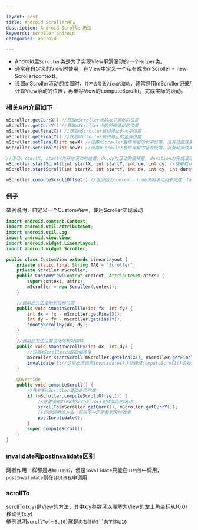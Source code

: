```yaml
---

layout: post
title: Android Scroller用法
description: Android Scroller用法
keywords: scroller android
categories: android

---
```


+ Android里`Scroller`类是为了实现View平滑滚动的一个`Helper`类。  
+ 通常在自定义的View时使用，在View中定义一个私有成员mScroller = new Scroller(context)。  
+ 设置mScroller滚动的位置时，`并不会导致View的滚动`，通常是用mScroller记录/计算View滚动的位置，再重写View的computeScroll()，完成实际的滚动。 

### 相关API介绍如下
```java
mScroller.getCurrX() //获取mScroller当前水平滚动的位置
mScroller.getCurrY() //获取mScroller当前竖直滚动的位置
mScroller.getFinalX() //获取mScroller最终停止的水平位置
mScroller.getFinalY() //获取mScroller最终停止的竖直位置
mScroller.setFinalX(int newX) //设置mScroller最终停留的水平位置，没有动画效果，直接跳到目标位置
mScroller.setFinalY(int newY) //设置mScroller最终停留的竖直位置，没有动画效果，直接跳到目标位置

//滚动，startX, startY为开始滚动的位置，dx,dy为滚动的偏移量, duration为完成滚动的时间
mScroller.startScroll(int startX, int startY, int dx, int dy) //使用默认完成时间250ms
mScroller.startScroll(int startX, int startY, int dx, int dy, int duration)

mScroller.computeScrollOffset() //返回值为boolean，true说明滚动尚未完成，false说明滚动已经完成。这是一个很重要的方法，通常放在View.computeScroll()中，用来判断是否滚动是否结束。
```

### 例子
举例说明，自定义一个CustomView，使用Scroller实现滚动

```java
import android.content.Context;
import android.util.AttributeSet;
import android.util.Log;
import android.view.View;
import android.widget.LinearLayout;
import android.widget.Scroller;

public class CustomView extends LinearLayout {
	private static final String TAG = "Scroller";
	private Scroller mScroller;
	public CustomView(Context context, AttributeSet attrs) {
		super(context, attrs);
		mScroller = new Scroller(context);
	}

	//调用此方法滚动到目标位置
	public void smoothScrollTo(int fx, int fy) {
		int dx = fx - mScroller.getFinalX();
		int dy = fy - mScroller.getFinalY();
		smoothScrollBy(dx, dy);
	}

	//调用此方法设置滚动的相对偏移
	public void smoothScrollBy(int dx, int dy) {
		//设置mScroller的滚动偏移量
		mScroller.startScroll(mScroller.getFinalX(), mScroller.getFinalY(), dx, dy);
		invalidate();//这里必须调用invalidate()才能保证computeScroll()会被调用，否则不一定会刷新界面，看不到滚动效果
	}
	
	@Override
	public void computeScroll() {
		//先判断mScroller滚动是否完成
		if (mScroller.computeScrollOffset()) {
			//这里调用View的scrollTo()完成实际的滚动
			scrollTo(mScroller.getCurrX(), mScroller.getCurrY());
			//必须调用该方法，否则不一定能看到滚动效果
			postInvalidate();
		}
		super.computeScroll();
	}
}
```

### invalidate和postInvalidate区别
两者作用一样都是`通知UI刷新`，但是`invalidate`只能在`UI线程`中调用，`postInvalidate`则在`非UI线程`中调用


### scrollTo
scrollTo(x,y)是View的方法，其中x,y参数可以理解为View的左上角坐标从(0,0)移动到(x,y)  
举例说明`scrollTo(－5,10)`就是`向右移动5``向下移动10`

